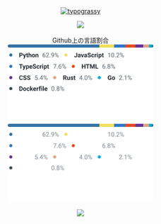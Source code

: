 <!--
**Mikuto0831/Mikuto0831** is a ✨ _special_ ✨ repository because its `README.md` (this file) appears on your GitHub profile.

Here are some ideas to get you started:

- 🔭 I’m currently working on ...
- 🌱 I’m currently learning ...
- 👯 I’m looking to collaborate on ...
- 🤔 I’m looking for help with ...
- 💬 Ask me about ...
- 📫 How to reach me: ...
- 😄 Pronouns: ...
- ⚡ Fun fact: ...
-->
<div align="center">
  <a href="https://github.com/kawarimidoll/typograssy"><img alt="typograssy" src="https://typograssy.deno.dev/api?text=Hi%20there%20I`m%20Mikuto!%20"></a>
  <p align="center">
    <a href="https://skillicons.dev">
    <img src="https://skillicons.dev/icons?i=python,ts,rust,go,git,vscode,docker" />
  </a>
  </p>
  <p align="center">
    Github上の言語割合<br>
    <img src="./langs.light.svg#gh-light-mode-only" width="330"/>
    <img src="./langs.dark.svg#gh-dark-mode-only" width="330"/>
  </p>
  <img aline="center" src="https://github.com/user-attachments/assets/5c5669bb-5acd-4352-8357-93559ae6f371" width="50%" />
</div>
